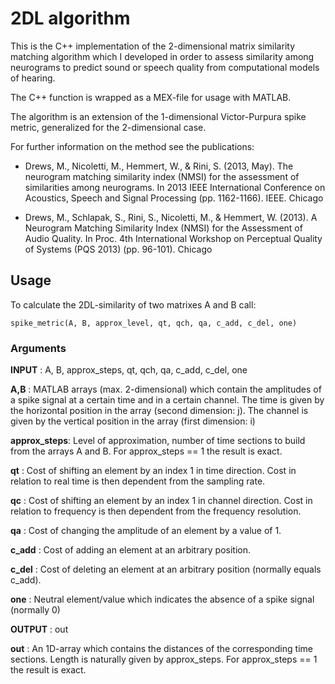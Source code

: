 # 2DL algorithm

This is the C++ implementation of the 2-dimensional matrix similarity matching algorithm which I developed in order to assess similarity among neurograms to predict sound or speech quality from computational models of hearing.

The C++ function is wrapped as a MEX-file for usage with MATLAB.

The algorithm is an extension of the 1-dimensional Victor-Purpura spike metric, generalized for the 2-dimensional case.

For further information on the method see the publications:

* Drews, M., Nicoletti, M., Hemmert, W., & Rini, S. (2013, May). The neurogram matching similarity index (NMSI) for the assessment of similarities among neurograms. In 2013 IEEE International Conference on Acoustics, Speech and Signal Processing (pp. 1162-1166). IEEE.
Chicago	


* Drews, M., Schlapak, S., Rini, S., Nicoletti, M., & Hemmert, W. (2013). A Neurogram Matching Similarity Index (NMSI) for the Assessment of Audio Quality. In Proc. 4th International Workshop on Perceptual Quality of Systems (PQS 2013) (pp. 96-101).
Chicago	

## Usage

To calculate the 2DL-similarity of two matrixes A and B call:

 `spike_metric(A, B, approx_level, qt, qch, qa, c_add, c_del, one)`
 
 ### Arguments

**INPUT**      : A, B, approx_steps, qt, qch, qa, c_add, c_del, one


**A,B**         : MATLAB arrays (max. 2-dimensional) which contain the amplitudes of a spike signal at a certain time and in a certain channel. The time is given by the horizontal position in the array (second dimension: j). The channel is given by the vertical position in the array (first dimension: i)

**approx_steps**: Level of approximation, number of time sections to build from the arrays A and B. For approx_steps == 1 the result is exact.

**qt**          : Cost of shifting an element by an index 1 in time direction. Cost in relation to real time is then dependent from the sampling rate.

**qc**          : Cost of shifting an element by an index 1 in channel direction. Cost in relation to frequency is then dependent from the frequency resolution.

**qa**          : Cost of changing the amplitude of an element by a value of 1.

**c_add**       : Cost of adding an element at an arbitrary position.

**c_del**       : Cost of deleting an element at an arbitrary position (normally equals c_add).

**one**         : Neutral element/value which indicates the absence of a spike signal (normally 0)


**OUTPUT**      : out

**out**         : An 1D-array which contains the distances of the corresponding time sections. Length is naturally given by approx_steps. For approx_steps == 1 the result is exact.
